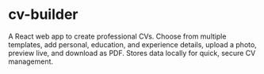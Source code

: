 # cv-builder
A React web app to create professional CVs. Choose from multiple templates, add personal, education, and experience details, upload a photo, preview live, and download as PDF. Stores data locally for quick, secure CV management.
